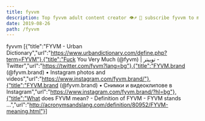 ```yaml
---
title: fyvvm
description: Top fyvvm adult content creator 👁♐️ 👑 subscribe fyvvm to my porn site below IG fyvvm
date: 2019-08-26
path: /fyvvm
---
```


fyvvm
[{"title":"FYVM - Urban Dictionary","url":"https://www.urbandictionary.com/define.php?term=FYVM"},{"title":"Fuck You Very Much (@fyvm) | توییتر - Twitter","url":"https://twitter.com/fyvm?lang=bg"},{"title":"FYVM.brand (@fyvm.brand) • Instagram photos and videos","url":"https://www.instagram.com/fyvm.brand/"},{"title":"FYVM.brand (@fyvm.brand) • Снимки и видеоклипове в Instagram","url":"https://www.instagram.com/fyvm.brand/?hl=bg"},{"title":"What does FYVM mean? - Definition of FYVM - FYVM stands ...","url":"http://acronymsandslang.com/definition/80952/FYVM-meaning.html"}]

